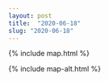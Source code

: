 ```yaml
---
layout: post
title:  "2020-06-18"
slug: "2020-06-18"
---
```

{% include map.html %}

{% include map-alt.html %}
